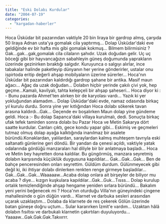 ```yaml
---
title: "Eski Dolabı Kurdular"
date: "2004-07-19"
categories: 
  - "kargadan-haberler"
---
```


Hoca Üsküdar bit pazarından vaktiyle 20 bin liraya bir gardrop almış, çarşıda 50 liraya Adnan usta'ya gomalak cila yaptırmış... Dolap Üsküdar'daki eve geldiğinde ev bir hafta mis gibi gomalak kokmuş... Bilmem bilirmisiniz ? Gak...gak...gak,gomalak cila cilaların şahıdır. Uzak doğudan gelir. Uç uç böceği gibi bir hayvancağızın sabahleyin güneş doğumunda yaprakların üzerinde gezinirken bıraktığı salgıdır. Kuruyunca o salgıyı alırlar, ince tabakalar halinde paketleyip dünyanın her yerine gönderirler, ustalar onu ispirtoda eritip değerli ahşap mobilyaların üzerine sürerler... Hoca'nın Üsküdar bit pazarından kaldırdığı gardrop şahane bir antika. Masif maun ağacı... Ağaç da uzak doğudan... Dolabın hiçbir yerinde çakılı çivi yok, hep geçme...Kamalı, kavilyalı, tahta kelepçeli bir ahşap şaheseri... Hoca diyor ki : - Bunu pazarda Ahmet'ten alırken bir de karyolası vardı... Yazık ki yer yokluğundan alamadım... Dolap Üsküdar'daki evde, namaz odasında birkaç yıl kurulu durdu. Sonra yine yer kıtlığından Hoca dolabı sökerek tavan arasına kaldırdı...Gak... Geçende ev boşalırken Maun dolap yine gündeme geldi. Hoca :- Bu dolap Sapanca'daki villaya kurulmalı, dedi. Sonuçta birkaç ufak tefek tamirden sonra dolabı bu Pazar Hoca ve Metin Sakarya dört saatte kurdular. Canları çıktı, gece kondu yapar gibi... Eskimiş ve geçmeleri tutmaz olmuş dolap ayağa kalktığında inanılmaz bir asalete büründü.Konaklardan, yalılardan, saraylardan kalmış muhteşem tavrıyla eski saltanatlı günlerine geri döndü. Bir yandan da çenesi açıldı, vaktiyle yatak odalarında gördüğü manzaraları hal diliyle bir bir anlatmaya başladı... Hoca ve Metin bey hayretten dona kaldılar. Bu güngörmüş, manzara seyretmiş dolabın karşısında küçüklük duygusuna kapıldılar... Gak...Gak...Gak... Ben de bahçe penceresinden onları seyrettim. Güldüm durdum. Gülünmeyecek gibi değil ki, iki ihtiyar dolabı dinlerken renkten renge girmeye başladılar... Gak...Gak...Gak...Waaaaaw...Acaba dolap onlara ait birşeyler de biliyor mu acaba ? diye... kızgın kuşkulara kapıldılar...Gak...Guk...Tısss... Dolap kurulup ortalık temizlendiğinde ahşap hengame yeniden sırlara büründü... Bakalım yeni yerini beğenecek mi ? Hoca'nın oturduğu Villa'nın güneyindeki çingene mahallesinde o gün düğün vardı... Klarnet ve darbuka sesleri arasından uçarak uzaklaştım... Dolaba da klarnete de res çekerek Gölün üzerinde batan güneşe doğru uçtum... Sular kararırken İzmit'e vardım... Uzaktan hâlâ dolabın fısıltısı ve darbukalı klarnetin çakırtıları duyuluyordu... Yaaaaw...Gak.Gak.Gak.Takııırrr.

